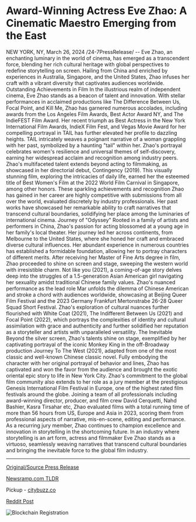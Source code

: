 # Award-Winning Actress Eve Zhao: A Cinematic Maestro Emerging from the East

NEW YORK, NY, March 26, 2024 /24-7PressRelease/ -- Eve Zhao, an enchanting luminary in the world of cinema, has emerged as a transcendent force, blending her rich cultural heritage with global perspectives to redefine storytelling on screen. Hailing from China and enriched by experiences in Australia, Singapore, and the United States, Zhao infuses her craft with a vibrant diversity that captivates audiences worldwide.  Outstanding Achievements in Film  In the illustrious realm of independent cinema, Eve Zhao stands as a beacon of talent and innovation. With stellar performances in acclaimed productions like The Difference Between Us, Focal Point, and Kill Me, Zhao has garnered numerous accolades, including awards from the Los Angeles Film Awards, Best Actor Award NY, and The IndieFEST Film Award. Her recent triumph as Best Actress in the New York International Film Awards, IndieX Film Fest, and Vegas Movie Award for her compelling portrayal in TAIL has further elevated her profile to dazzling heights.  TAIL intricately weaves a poignant narrative of a woman grappling with her past, symbolized by a haunting "tail" within her. Zhao's portrayal celebrates women's resilience and universal themes of self-discovery, earning her widespread acclaim and recognition among industry peers.  Zhao's multifaceted talent extends beyond acting to filmmaking, as showcased in her directorial debut, Contingency (2019). This visually stunning film, exploring the intricacies of daily life, earned her the esteemed title of Best Women's Film at the 2022 World Film Carnival in Singapore, among other honors.  These sparkling achievements and recognition Zhao has gained in her career are highly competitive with submissions from all over the world, evaluated discretely by industry professionals. Her past works have showcased her remarkable ability to craft narratives that transcend cultural boundaries, solidifying her place among the luminaries of international cinema.  Journey of "Odyssey"  Rooted in a family of artists and performers in China, Zhao's passion for acting blossomed at a young age in her family's local theater. Her journey led her across continents, from Melbourne to the United States, where she honed her craft and embraced diverse cultural influences. Her abundant experience in numerous countries has established a formidable foundation, allowing her to portray characters of different merits.  After receiving her Master of Fine Arts degree in film, Zhao proceeded to shine on screen and stage, sweeping the western world with irresistible charm. Not like you (2021), a coming-of-age story delves deep into the struggles of a 1.5-generation Asian American girl navigating her sexuality amidst traditional Chinese family values. Zhao's nuanced performance as the lead role Mar unfolds the dilemma of Chinese American and stroke a chord with audiences worldwide, showcasing at Beijing Queer Film Festival and the 2023 Germany Frankfurt Mertonstrabe 26-28 Queer Squad Short Festival.  Zhao's exploration of cultural nuances further flourished with White Coat (2021), The Indifferent Between Us (2021) and Focal Point (2022), which portrays the complexities of identity and cultural assimilation with grace and authenticity and further solidified her reputation as a storyteller and artists with unparalleled versatility.   The Inevitable  Beyond the silver screen, Zhao's talents shine on stage, exemplified by her captivating portrayal of the iconic Monkey King in the off-Broadway production Journey To The West (2021), adapted from one of the most classic and well-known Chinese classic novel. Fully embodying the character with her original portrayal of behavior and lines, Zhao has captivated and won the favor from the audience and brought the exotic oriental epic story to life in New York City.  Zhao's commitment to the global film community also extends to her role as a jury member at the prestigious Genesis International Film Festival in Europe, one of the highest rated film festivals around the globe. Joining a team of all professionals including award-winning director, producer, and film crew David Cerquetti, Nahd Bashier, Kasra Tirsahar etc, Zhao evaluated films with a total running time of more than 56 hours from US, Europe and Asia in 2023, scoring them from professional aspects of narrative, mis-en-scene, editing and performance. As a recurring jury member, Zhao continues to champion excellence and innovation in storytelling in the shortcoming future.  In an industry where storytelling is an art form, actress and filmmaker Eve Zhao stands as a virtuoso, seamlessly weaving narratives that transcend cultural boundaries and bringing the inevitable force to the global film industry. 

---

[Original/Source Press Release](https://www.24-7pressrelease.com/press-release/509522/award-winning-actress-eve-zhao-a-cinematic-maestro-emerging-from-the-east)
                    

[Newsramp.com TLDR](https://newsramp.com/curated-news/acclaimed-actress-and-filmmaker-eve-zhao-s-dazzling-triumph-in-independent-cinema/a50478f442bdb9f6958f2ae555b9dd4e) 


Pickup - [citybuzz.co](https://citybuzz.co/2024/03/26/eve-zhao-a-cinematic-force-transcending-cultural-boundaries)
 



[Reddit Post](https://www.reddit.com/r/AwardsAndRecognition/comments/1bo1o2t/acclaimed_actress_and_filmmaker_eve_zhaos/) 



![Blockchain Registration](https://cdn.newsramp.app/24-7PressRelease/qrcode/243/26/odorWnQ1.webp)